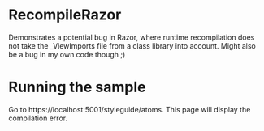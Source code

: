 # RecompileRazor
Demonstrates a potential bug in Razor, where runtime recompilation does not take the _ViewImports file from a class library into account. Might also be a bug in my own code though ;)

# Running the sample
Go to https://localhost:5001/styleguide/atoms. This page will display the compilation error.
